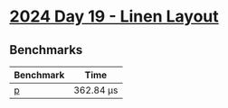 # [2024 Day 19 - Linen Layout](https://adventofcode.com/2024/day/19)

## Benchmarks

<!-- BEGIN benches -->
| Benchmark            | Time       |
| -------------------- | ---------- |
| [p](./src/lib.rs#L8) | 362.84 µs |

<!-- END benches -->
<!-- BEGIN other_benches -->

<!-- END other_benches -->
